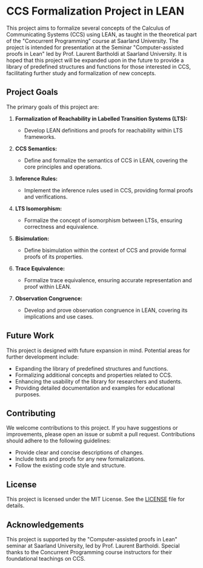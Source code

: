 # CCS Formalization Project in LEAN

This project aims to formalize several concepts of the Calculus of Communicating Systems (CCS) using LEAN, as taught in the theoretical part of the "Concurrent Programming" course at Saarland University. The project is intended for presentation at the Seminar "Computer-assisted proofs in Lean" led by Prof. Laurent Bartholdi at Saarland University. It is hoped that this project will be expanded upon in the future to provide a library of predefined structures and functions for those interested in CCS, facilitating further study and formalization of new concepts.

## Project Goals

The primary goals of this project are:

1. **Formalization of Reachability in Labelled Transition Systems (LTS):**
   - Develop LEAN definitions and proofs for reachability within LTS frameworks.

2. **CCS Semantics:**
   - Define and formalize the semantics of CCS in LEAN, covering the core principles and operations.

3. **Inference Rules:**
   - Implement the inference rules used in CCS, providing formal proofs and verifications.

4. **LTS Isomorphism:**
   - Formalize the concept of isomorphism between LTSs, ensuring correctness and equivalence.

5. **Bisimulation:**
   - Define bisimulation within the context of CCS and provide formal proofs of its properties.

6. **Trace Equivalence:**
   - Formalize trace equivalence, ensuring accurate representation and proof within LEAN.

7. **Observation Congruence:**
   - Develop and prove observation congruence in LEAN, covering its implications and use cases.

## Future Work

This project is designed with future expansion in mind. Potential areas for further development include:

- Expanding the library of predefined structures and functions.
- Formalizing additional concepts and properties related to CCS.
- Enhancing the usability of the library for researchers and students.
- Providing detailed documentation and examples for educational purposes.



## Contributing

We welcome contributions to this project. If you have suggestions or improvements, please open an issue or submit a pull request. Contributions should adhere to the following guidelines:

- Provide clear and concise descriptions of changes.
- Include tests and proofs for any new formalizations.
- Follow the existing code style and structure.

## License

This project is licensed under the MIT License. See the [LICENSE](LICENSE) file for details.

## Acknowledgements

This project is supported by the "Computer-assisted proofs in Lean" seminar at Saarland University, led by Prof. Laurent Bartholdi. Special thanks to the Concurrent Programming course instructors for their foundational teachings on CCS.
